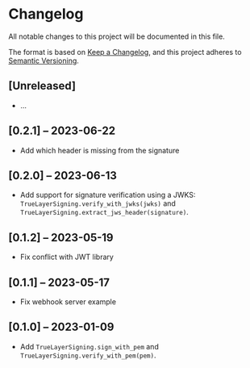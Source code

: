# Changelog

All notable changes to this project will be documented in this file.

The format is based on [Keep a Changelog](https://keepachangelog.com/en/1.0.0/),
and this project adheres to [Semantic Versioning](https://semver.org/spec/v2.0.0.html).

## [Unreleased]

- ...

## [0.2.1] – 2023-06-22

- Add which header is missing from the signature

## [0.2.0] – 2023-06-13

- Add support for signature verification using a JWKS: `TrueLayerSigning.verify_with_jwks(jwks)`
    and `TrueLayerSigning.extract_jws_header(signature)`.

## [0.1.2] – 2023-05-19

- Fix conflict with JWT library

## [0.1.1] – 2023-05-17

- Fix webhook server example

## [0.1.0] – 2023-01-09

- Add `TrueLayerSigning.sign_with_pem` and `TrueLayerSigning.verify_with_pem(pem)`.
